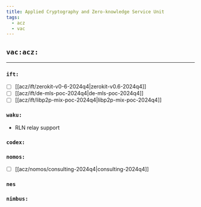 ```yaml
---
title: Applied Cryptography and Zero-knowledge Service Unit
tags:
  - acz
  - vac
---
```


## `vac:acz:`
---

### `ift:`
* [ ] [[acz/ift/zerokit-v0-6-2024q4|zerokit-v0.6-2024q4]]
* [ ] [[acz/ift/de-mls-poc-2024q4|de-mls-poc-2024q4]]
* [ ] [[acz/ift/libp2p-mix-poc-2024q4|libp2p-mix-poc-2024q4]]

### `waku:`

* RLN relay support

### `codex:`

### `nomos:`
* [ ] [[acz/nomos/consulting-2024q4|consulting-2024q4]]

### `nes`

### `nimbus:`

